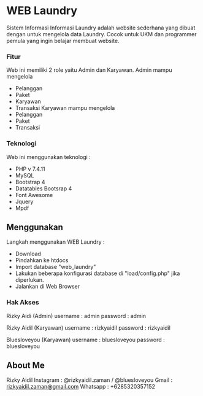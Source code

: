 # WEB Laundry
Sistem Informasi Informasi Laundry adalah website sederhana yang dibuat dengan untuk mengelola data Laundry. Cocok untuk UKM dan programmer pemula yang ingin belajar membuat website.

### Fitur

Web ini memiliki 2 role yaitu Admin dan Karyawan.
Admin mampu mengelola
  - Pelanggan
  - Paket
  - Karyawan
  - Transaksi
Karyawan mampu mengelola
  - Pelanggan
  - Paket
  - Transaksi

### Teknologi

Web ini menggunakan teknologi :
  - PHP v 7.4.11
  - MySQL
  - Bootstrap 4
  - Datatables Bootsrap 4
  - Font Awesome
  - Jquery
  - Mpdf
  
## Menggunakan 

Langkah menggunakan WEB Laundry :
  - Download
  - Pindahkan ke htdocs
  - Import database "web_laundry"
  - Lakukan beberapa konfigurasi database di "load/config.php" jika diperlukan.
  - Jalankan di Web Browser

### Hak Akses

Rizky Aidi (Admin)
username : admin
password : admin

Rizky Aidil (Karyawan)
username : rizkyaidil
password : rizkyaidil

Bluesloveyou (Karyawan)
username : bluesloveyou
password : bluesloveyou


## About Me

Rizky Aidil
Instagram : @rizkyaidil.zaman / @bluesloveyou
Gmail     : rizkyaidil.zaman@gmail.com
Whatsapp  : +6285320357152
